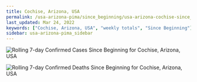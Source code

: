 ```yaml
---
title: Cochise, Arizona, USA
permalink: /usa-arizona-pima/since_beginning/usa-arizona-cochise-since_beginning.html
last_updated: Mar 24, 2022
keywords: ["Cochise, Arizona, USA", "weekly totals", "Since Beginning"]
sidebar: usa-arizona-pima_sidebar
---
```


![Rolling 7-day Confirmed Cases Since Beginning for Cochise, Arizona, USA](/covid_tracker/images/graphs/usa-arizona-cochise-rolling_7_days_confirmed-since_beginning_graph.png)

![Rolling 7-day Confirmed Deaths Since Beginning for Cochise, Arizona, USA](/covid_tracker/images/graphs/usa-arizona-cochise-rolling_7_days_deaths-since_beginning_graph.png)
